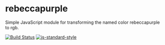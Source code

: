 # rebeccapurple

Simple JavaScript module for transforming the named color rebeccapurple to rgb.

[![Build Status](https://travis-ci.org/joshgillies/rebeccapurple.svg)](https://travis-ci.org/joshgillies/rebeccapurple)
[![js-standard-style](https://img.shields.io/badge/code%20style-standard-brightgreen.svg?style=flat)](https://github.com/feross/standard)
